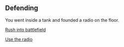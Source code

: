 ## Defending

You went inside a tank and founded a radio on the floor.

[Rush into battlefield](bombed)

[Use the radio]()